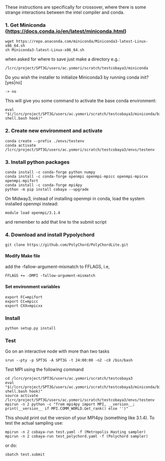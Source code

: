 These instructions are specifically for crossover, where there is some strange interactions between the intel compiler and conda.

### 1. Get Miniconda (https://docs.conda.io/en/latest/miniconda.html)
    wget https://repo.anaconda.com/miniconda/Miniconda3-latest-Linux-x86_64.sh
    sh Miniconda3-latest-Linux-x86_64.sh
 when asked for where to save just make a directory e.g.:
    
    /lcrc/project/SPT3G/users/ac.yomori/scratch/testcobaya3/miniconda
 
 Do you wish the installer to initialize Miniconda3 by running conda init? [yes|no]
 
    -> no
    
 This will give you some command to activate the base conda environment:
    
    eval "$(/lcrc/project/SPT3G/users/ac.yomori/scratch/testcobaya3/miniconda/bin/conda shell.bash hook)" 

### 2. Create new environment and activate
    conda create --prefix ./envs/testenv
    conda activate /lcrc/project/SPT3G/users/ac.yomori/scratch/testcobaya3/envs/testenv

### 3. Install python packages
    conda install -c conda-forge python numpy
    conda install -c conda-forge openmpi openmpi-mpicc openmpi-mpicxx openmpi-mpifort
    conda install -c conda-forge mpi4py
    python -m pip install cobaya --upgrade

On Midway3, instead of installing openmpi in conda, load the system installed openmpi instead:

    module load openmpi/3.1.4

and remember to add that line to the submit script

### 4. Download and install Pypolychord 
    git clone https://github.com/PolyChord/PolyChordLite.git

#### Modify Make file
add the -fallow-argument-mismatch to FFLAGS, i.e,

    FFLAGS += -DMPI -fallow-argument-mismatch

#### Set environment variables
    export FC=mpifort
    export CC=mpicc
    export CXX=mpicxx
### Install 
    python setup.py install 

### Test
    
Go on an interactive node with more than two tasks

    srun --pty -p SPT3G -A SPT3G -t 24:00:00 -n2 -c8 /bin/bash

Test MPI using the following command

    cd /lcrc/project/SPT3G/users/ac.yomori/scratch/testcobaya3
    eval "$(/lcrc/project/SPT3G/users/ac.yomori/scratch/testcobaya3/miniconda/bin/conda shell.bash hook)"
    source activate /lcrc/project/SPT3G/users/ac.yomori/scratch/testcobaya3/envs/testenv
    mpirun -n 2 python -c "from mpi4py import MPI, __version__; print(__version__ if MPI.COMM_WORLD.Get_rank() else '')"
    
This should print out the version of your MPI4py (something like 3.1.4). To test the actual sampling use: 

    mpirun -n 2 cobaya-run test.yaml -f (Metropolis Hasting sampler)
    mpirun -n 2 cobaya-run test_polychord.yaml -f (Polychord sampler)
   
or do:
 
    sbatch test.submit
    
